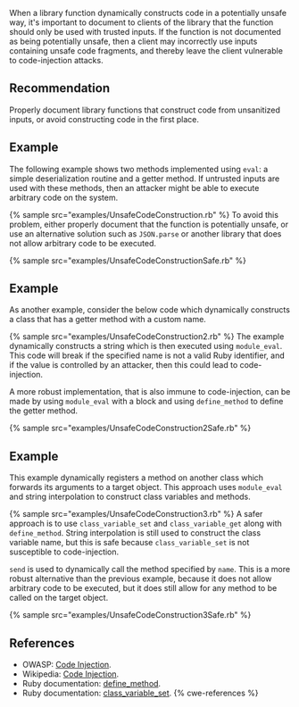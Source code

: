 When a library function dynamically constructs code in a potentially unsafe way, it's important to document to clients of the library that the function should only be used with trusted inputs. If the function is not documented as being potentially unsafe, then a client may incorrectly use inputs containing unsafe code fragments, and thereby leave the client vulnerable to code-injection attacks.


## Recommendation
Properly document library functions that construct code from unsanitized inputs, or avoid constructing code in the first place.


## Example
The following example shows two methods implemented using `eval`: a simple deserialization routine and a getter method. If untrusted inputs are used with these methods, then an attacker might be able to execute arbitrary code on the system.

{% sample src="examples/UnsafeCodeConstruction.rb" %}
To avoid this problem, either properly document that the function is potentially unsafe, or use an alternative solution such as `JSON.parse` or another library that does not allow arbitrary code to be executed.

{% sample src="examples/UnsafeCodeConstructionSafe.rb" %}

## Example
As another example, consider the below code which dynamically constructs a class that has a getter method with a custom name.

{% sample src="examples/UnsafeCodeConstruction2.rb" %}
The example dynamically constructs a string which is then executed using `module_eval`. This code will break if the specified name is not a valid Ruby identifier, and if the value is controlled by an attacker, then this could lead to code-injection.

A more robust implementation, that is also immune to code-injection, can be made by using `module_eval` with a block and using `define_method` to define the getter method.

{% sample src="examples/UnsafeCodeConstruction2Safe.rb" %}

## Example
This example dynamically registers a method on another class which forwards its arguments to a target object. This approach uses `module_eval` and string interpolation to construct class variables and methods.

{% sample src="examples/UnsafeCodeConstruction3.rb" %}
A safer approach is to use `class_variable_set` and `class_variable_get` along with `define_method`. String interpolation is still used to construct the class variable name, but this is safe because `class_variable_set` is not susceptible to code-injection.

`send` is used to dynamically call the method specified by `name`. This is a more robust alternative than the previous example, because it does not allow arbitrary code to be executed, but it does still allow for any method to be called on the target object.

{% sample src="examples/UnsafeCodeConstruction3Safe.rb" %}

## References
* OWASP: [Code Injection](https://www.owasp.org/index.php/Code_Injection).
* Wikipedia: [Code Injection](https://en.wikipedia.org/wiki/Code_injection).
* Ruby documentation: [define_method](https://docs.ruby-lang.org/en/3.2/Module.html#method-i-define_method).
* Ruby documentation: [class_variable_set](https://docs.ruby-lang.org/en/3.2/Module.html#method-i-class_variable_set).
{% cwe-references %}
